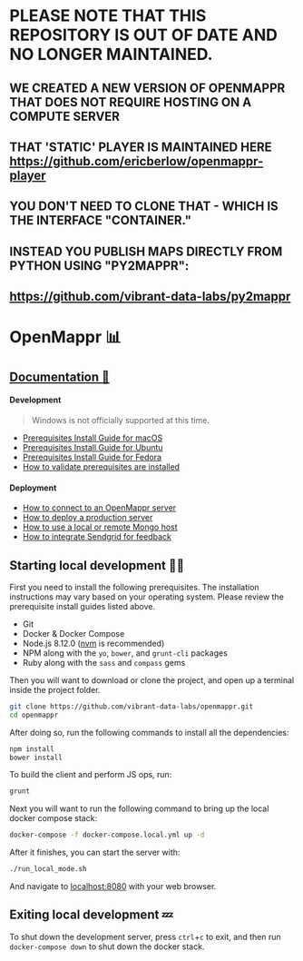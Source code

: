 # PLEASE NOTE THAT THIS REPOSITORY IS OUT OF DATE AND NO LONGER MAINTAINED.
## WE CREATED A NEW VERSION OF OPENMAPPR THAT DOES NOT REQUIRE HOSTING ON A COMPUTE SERVER
## THAT 'STATIC' PLAYER IS MAINTAINED HERE https://github.com/ericberlow/openmappr-player 
## YOU DON'T NEED TO CLONE THAT - WHICH IS THE INTERFACE "CONTAINER."
## INSTEAD YOU PUBLISH MAPS DIRECTLY FROM PYTHON USING "PY2MAPPR":
## https://github.com/vibrant-data-labs/py2mappr 


# OpenMappr 📊
## [Documentation 📄](https://github.com/vibrant-data-labs/openmappr/wiki)
#### Development
> Windows is not officially supported at this time.

* [Prerequisites Install Guide for macOS](https://github.com/vibrant-data-labs/openmappr/wiki/Prerequisites-Install-Guide-for-macOS)
* [Prerequisites Install Guide for Ubuntu](https://github.com/vibrant-data-labs/openmappr/wiki/Prerequisites-Install-Guide-for-Ubuntu)
* [Prerequisites Install Guide for Fedora](https://github.com/vibrant-data-labs/openmappr/wiki/Prerequisites-Install-Guide-for-Fedora)
* [How to validate prerequisites are installed](https://github.com/vibrant-data-labs/openmappr/wiki/How-to-validate-prerequisites-are-installed)

#### Deployment
* [How to connect to an OpenMappr server](https://github.com/vibrant-data-labs/openmappr/wiki/How-to-connect-to-an-Openmappr-server)
* [How to deploy a production server](https://github.com/vibrant-data-labs/openmappr/wiki/How-to-deploy-a-production-server)
* [How to use a local or remote Mongo host](https://github.com/vibrant-data-labs/openmappr/wiki/How-to-use-a-local-or-remote-Mongo-host)
* [How to integrate Sendgrid for feedback](https://github.com/vibrant-data-labs/openmappr/wiki/How-to-integrate-Sendgrid-for-feedback)

## Starting local development 👨‍💻
First you need to install the following prerequisites.  The installation instructions may vary based on your operating system.  Please review the prerequisite install guides listed above.
* Git
* Docker & Docker Compose
* Node.js 8.12.0 ([nvm](https://github.com/nvm-sh/nvm) is recommended)
* NPM along with the `yo`, `bower`, and `grunt-cli` packages
* Ruby along with the `sass` and `compass` gems


Then you will want to download or clone the project, and open up a terminal inside the project folder.
```bash
git clone https://github.com/vibrant-data-labs/openmappr.git
cd openmappr
```
After doing so, run the following commands to install all the dependencies:
```bash
npm install
bower install
```
To build the client and perform JS ops, run:
```bash
grunt
``` 
Next you will want to run the following command to bring up the local docker compose stack:
```bash
docker-compose -f docker-compose.local.yml up -d
```
After it finishes, you can start the server with:
```bash
./run_local_mode.sh
```
And navigate to [localhost:8080](http://localhost:8080) with your web browser.

## Exiting local development 💤
To shut down the development server, press `ctrl`+`c` to exit, and then run `docker-compose down` to shut down the docker stack.
